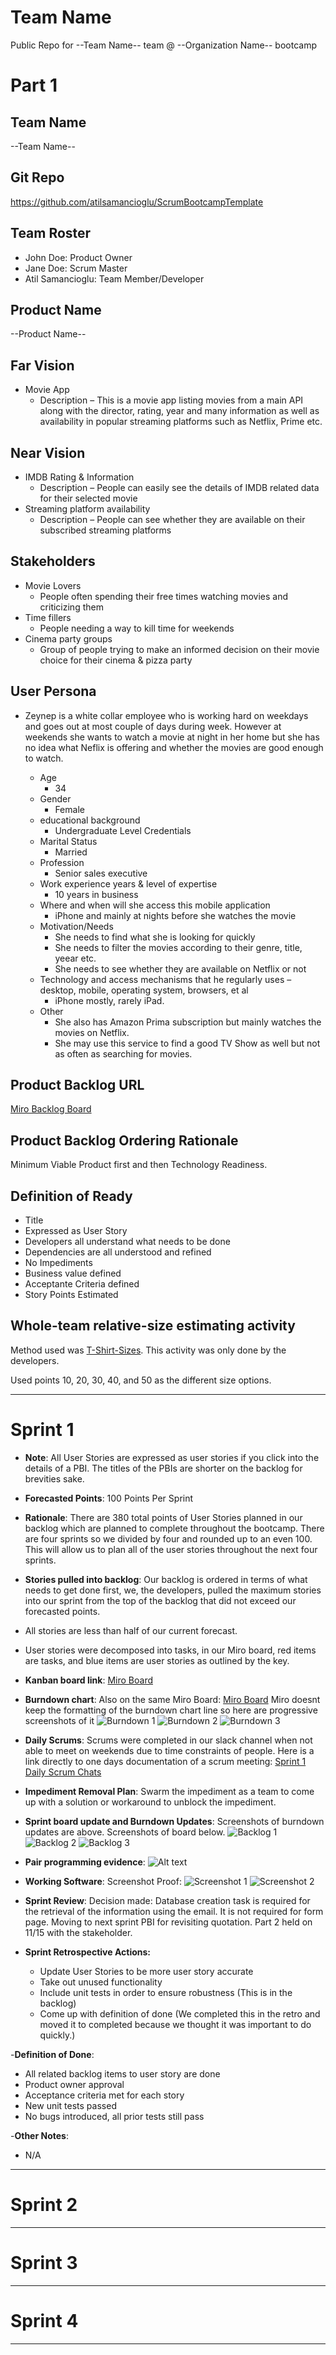 # **Team Name**

Public Repo for --Team Name-- team @ --Organization Name-- bootcamp

# Part 1

## Team Name

--Team Name--

## Git Repo

<https://github.com/atilsamancioglu/ScrumBootcampTemplate>

## Team Roster

- John Doe: Product Owner
- Jane Doe: Scrum Master
- Atil Samancioglu: Team Member/Developer

## Product Name

--Product Name--

## Far Vision

- Movie App
  - Description – This is a movie app listing movies from a main API along with the director, rating, year and many information as well as availability in popular streaming platforms such as Netflix, Prime etc.

## Near Vision

- IMDB Rating & Information
  - Description – People can easily see the details of IMDB related data for their selected movie
- Streaming platform availability
  - Description – People can see whether they are available on their subscribed streaming platforms


## Stakeholders

- Movie Lovers
  - People often spending their free times watching movies and criticizing them
- Time fillers
  - People needing a way to kill time for weekends
- Cinema party groups
  - Group of people trying to make an informed decision on their movie choice for their cinema & pizza party

## User Persona

- Zeynep is a white collar employee who is working hard on weekdays and goes out at most couple of days during week. However at weekends she wants to watch a movie at night in her home but she has no idea what Neflix is offering and whether the movies are good enough to watch.

  - Age
    - 34
  - Gender
    - Female
  - educational background
    - Undergraduate Level Credentials
  - Marital Status
    - Married
  - Profession
    - Senior sales executive
  - Work experience years & level of expertise
    - 10 years in business
  - Where and when will she access this mobile application
    - iPhone and mainly at nights before she watches the movie
  - Motivation/Needs
    - She needs to find what she is looking for quickly
    - She needs to filter the movies according to their genre, title, yeear etc.
    - She needs to see whether they are available on Netflix or not
  - Technology and access mechanisms that he regularly uses – desktop, mobile, operating system, browsers, et al
    - iPhone mostly, rarely iPad.
  - Other
    - She also has Amazon Prima subscription but mainly watches the movies on Netflix.
    - She may use this service to find a good TV Show as well but not as often as searching for movies.

## Product Backlog URL

[Miro Backlog Board](https://miro.com/app/board/uXjVOSSCpsI=/)

## Product Backlog Ordering Rationale

Minimum Viable Product first and then Technology Readiness.

## Definition of Ready

- Title
- Expressed as User Story
- Developers all understand what needs to be done
- Dependencies are all understood and refined
- No Impediments
- Business value defined
- Acceptante Criteria defined
- Story Points Estimated

## Whole-team relative-size estimating activity

Method used was [T-Shirt-Sizes](https://www.c-sharpcorner.com/article/agile-story-point-estimation-techniques-t-shirt-sizing/). This activity was only done by the developers.

Used points 10, 20, 30, 40, and 50 as the different size options.

---

# Sprint 1

- **Note**: All User Stories are expressed as user stories if you click into the details of a PBI. The titles of the PBIs are shorter on the backlog for brevities sake.

- **Forecasted Points**: 100 Points Per Sprint
- **Rationale**: There are 380 total points of User Stories planned in our backlog which are planned to complete throughout the bootcamp. There are four sprints so we divided by four and rounded up to an even 100. This will allow us to plan all of the user stories throughout the next four sprints.

- **Stories pulled into backlog**: Our backlog is ordered in terms of what needs to get done first, we, the developers, pulled the maximum stories into our sprint from the top of the backlog that did not exceed our forecasted points.

- All stories are less than half of our current forecast.
- User stories were decomposed into tasks, in our Miro board, red items are tasks, and blue items are user stories as outlined by the key.

- **Kanban board link**: [Miro Board](https://miro.com/app/board/uXjVOSSCpsI=/)

- **Burndown chart**: Also on the same Miro Board: [Miro Board](https://miro.com/app/board/uXjVOSSCpsI=/) 
Miro doesnt keep the formatting of the burndown chart line so here are progressive screenshots of it 
![Burndown 1](https://raw.githubusercontent.com/atilsamancioglu/ScrumBootcampTemplate/main/ProjectManagement/Sprint1Documents/burndown1.png) 
![Burndown 2](https://raw.githubusercontent.com/atilsamancioglu/ScrumBootcampTemplate/main/ProjectManagement/Sprint1Documents/burndown2.png) 
![Burndown 3](https://raw.githubusercontent.com/atilsamancioglu/ScrumBootcampTemplate/main/ProjectManagement/Sprint1Documents/burndown3.png)

- **Daily Scrums**: Scrums were completed in our slack channel when not able to meet on weekends due to time constraints of people. Here is a link directly to one days documentation of a scrum meeting: [Sprint 1 Daily Scrum Chats](https://github.com/atilsamancioglu/ScrumBootcampTemplate/blob/main/ProjectManagement/Sprint1Documents/DailyScrumMeetingNotesSprint1.docx?raw=true)

- **Impediment Removal Plan**: Swarm the impediment as a team to come up with a solution or workaround to unblock the impediment.

- **Sprint board update and Burndown Updates**: Screenshots of burndown updates are above. Screenshots of board below. 
![Backlog 1](https://raw.githubusercontent.com/atilsamancioglu/ScrumBootcampTemplate/main/ProjectManagement/Sprint1Documents/backlog1.png) 
![Backlog 2](https://raw.githubusercontent.com/atilsamancioglu/ScrumBootcampTemplate/main/ProjectManagement/Sprint1Documents/backlog2.png) 
![Backlog 3](https://raw.githubusercontent.com/atilsamancioglu/ScrumBootcampTemplate/main/ProjectManagement/Sprint1Documents/backlog3.png)

- **Pair programming evidence**: ![Alt text](https://raw.githubusercontent.com/atilsamancioglu/ScrumBootcampTemplate/main/ProjectManagement/Sprint1Documents/pairprogram1.png) 

- **Working Software**: Screenshot Proof:
  ![Screenshot 1](https://github.com/atilsamancioglu/ScrumBootcampTemplate/blob/main/ProjectManagement/Sprint1Documents/productss1.png?raw=true)
  ![Screenshot 2](https://github.com/atilsamancioglu/ScrumBootcampTemplate/blob/main/ProjectManagement/Sprint1Documents/productss2.png?raw=true)


- **Sprint Review**: 
Decision made: Database creation task is required for the retrieval of the information using the email. It is not required for form page. Moving to next sprint PBI for revisiting quotation. Part 2 held on 11/15 with the stakeholder.

- **Sprint Retrospective Actions:**
  - Update User Stories to be more user story accurate
  - Take out unused functionality
  - Include unit tests in order to ensure robustness (This is in the backlog)
  - Come up with definition of done (We completed this in the retro and moved it to completed because we thought it was important to do quickly.)

-**Definition of Done**:
- All related backlog items to user story are done
- Product owner approval
- Acceptance criteria met for each story
- New unit tests passed
- No bugs introduced, all prior tests still pass

-**Other Notes**:
- N/A

---

# Sprint 2


---

# Sprint 3

---

# Sprint 4

---
